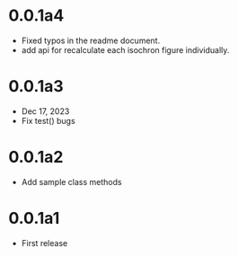 # 0.0.1a4

* Fixed typos in the readme document.
* add api for recalculate each isochron figure individually.

# 0.0.1a3
* Dec 17, 2023
* Fix test() bugs

# 0.0.1a2

* Add sample class methods

# 0.0.1a1

* First release
